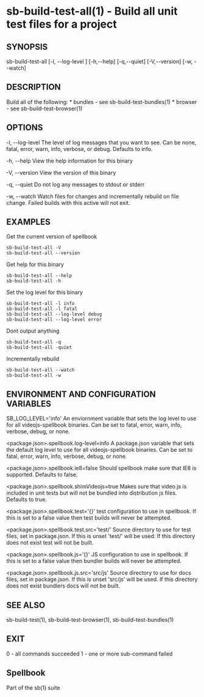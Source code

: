 # sb-build-test-all(1) - Build all unit test files for a project

## SYNOPSIS

  sb-build-test-all [-l, --log-level <level>] [-h,--help] [-q,--quiet] [-V,--version]
                    [-w, --watch]

## DESCRIPTION

  Build all of the following:
    * bundles - see sb-build-test-bundles(1)
    * browser - see sb-build-test-browser(1)

## OPTIONS

  -l, --log-level <level>
    The level of log messages that you want to see. Can be none, fatal, error,
    warn, info, verbose, or debug. Defaults to info.

  -h, --help
    View the help information for this binary

  -V, --version
    View the version of this binary

  -q, --quiet
    Do not log any messages to stdout or stderr

  -w, --watch
    Watch files for changes and incrementally rebuild on file change.
    Failed builds with this active will not exit.

## EXAMPLES

  Get the current version of spellbook

    sb-build-test-all -V
    sb-build-test-all --version

  Get help for this binary

    sb-build-test-all --help
    sb-build-test-all -h

  Set the log level for this binary

    sb-build-test-all -l info
    sb-build-test-all -l fatal
    sb-build-test-all --log-level debug
    sb-build-test-all --log-level error

  Dont output anything

    sb-build-test-all -q
    sb-build-test-all -quiet

  Incrementally rebuild

    sb-build-test-all --watch
    sb-build-test-all -w

## ENVIRONMENT AND CONFIGURATION VARIABLES

  SB_LOG_LEVEL='info'
    An enviornment variable that sets the log level to use for all videojs-spellbook
    binaries. Can be set to fatal, error, warn, info, verbose, debug, or none.

  <package.json>.spellbook.log-level=info
    A package.json variable that sets the default log level to use for all videojs-spellbook
    binaries. Can be set to fatal, error, warn, info, verbose, debug, or none.

  <package.json>.spellbook.ie8=false
    Should spellbook make sure that IE8 is supported. Defaults to false.

  <package.json>.spellbook.shimVideojs=true
    Makes sure that video.js is included in unit tests but will not be bundled into
    distribution js files. Defaults to true.

  <package.json>.spellbook.test='{}'
    test configuration to use in spellbook. If this is set to a false value then test
    builds will never be attempted.

  <package.json>.spellbook.test.src='test/'
    Source directory to use for test files, set in package.json. If this is unset
    'test/' will be used. If this directory does not exist test will not be built.

  <package.json>.spellbook.js='{}'
    JS configuration to use in spellbook. If this is set to a false value
    then bundler builds will never be attempted.

  <package.json>.spellbook.js.src='src/js'
    Source directory to use for docs files, set in package.json. If this is unset
    'src/js' will be used. If this directory does not exist bundlers docs will not be built.

## SEE ALSO

  sb-build-test(1), sb-build-test-browser(1), sb-build-test-bundles(1)

## EXIT

  0 - all commands succeeded
  1 - one or more sub-command failed

## Spellbook

  Part of the sb(1) suite
